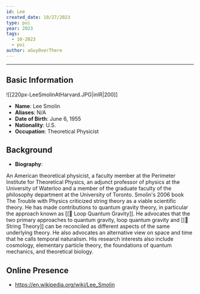 ```yaml
---
id: Lee
created_date: 10/27/2023
type: poi
year: 2023
tags:
  - 10-2023
  - poi
author: aGuyOverThere
---
```


----

## Basic Information
![[220px-LeeSmolinAtHarvard.JPG|inlR|200]]
- **Name**: Lee Smolin
- **Aliases**: N/A
- **Date of Birth**: June 6, 1955
- **Nationality**:  U.S.
- **Occupation**: Theoretical Physicist

## Background

- **Biography**: 

An American theoretical physicist, a faculty member at the Perimeter Institute for Theoretical Physics, an adjunct professor of physics at the University of Waterloo and a member of the graduate faculty of the philosophy department at the University of Toronto. Smolin's 2006 book The Trouble with Physics criticized string theory as a viable scientific theory. He has made contributions to quantum gravity theory, in particular the approach known as [[🔭 Loop Quantum Gravity]]. He advocates that the two primary approaches to quantum gravity, loop quantum gravity and [[🔭 String Theory]] can be reconciled as different aspects of the same underlying theory. He also advocates an alternative view on space and time that he calls temporal naturalism. His research interests also include cosmology, elementary particle theory, the foundations of quantum mechanics, and theoretical biology.

## Online Presence

- https://en.wikipedia.org/wiki/Lee_Smolin
